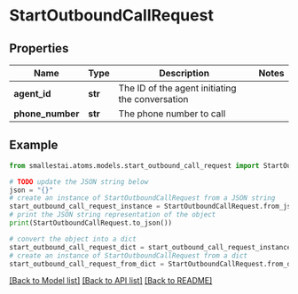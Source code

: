 # StartOutboundCallRequest


## Properties

Name | Type | Description | Notes
------------ | ------------- | ------------- | -------------
**agent_id** | **str** | The ID of the agent initiating the conversation | 
**phone_number** | **str** | The phone number to call | 

## Example

```python
from smallestai.atoms.models.start_outbound_call_request import StartOutboundCallRequest

# TODO update the JSON string below
json = "{}"
# create an instance of StartOutboundCallRequest from a JSON string
start_outbound_call_request_instance = StartOutboundCallRequest.from_json(json)
# print the JSON string representation of the object
print(StartOutboundCallRequest.to_json())

# convert the object into a dict
start_outbound_call_request_dict = start_outbound_call_request_instance.to_dict()
# create an instance of StartOutboundCallRequest from a dict
start_outbound_call_request_from_dict = StartOutboundCallRequest.from_dict(start_outbound_call_request_dict)
```
[[Back to Model list]](../README.md#documentation-for-models) [[Back to API list]](../README.md#documentation-for-api-endpoints) [[Back to README]](../README.md)


